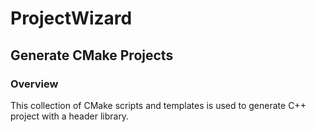 ProjectWizard
=============
Generate CMake Projects
-----------------------

### Overview
This collection of CMake scripts and templates is used to generate C++
project with a header library.

